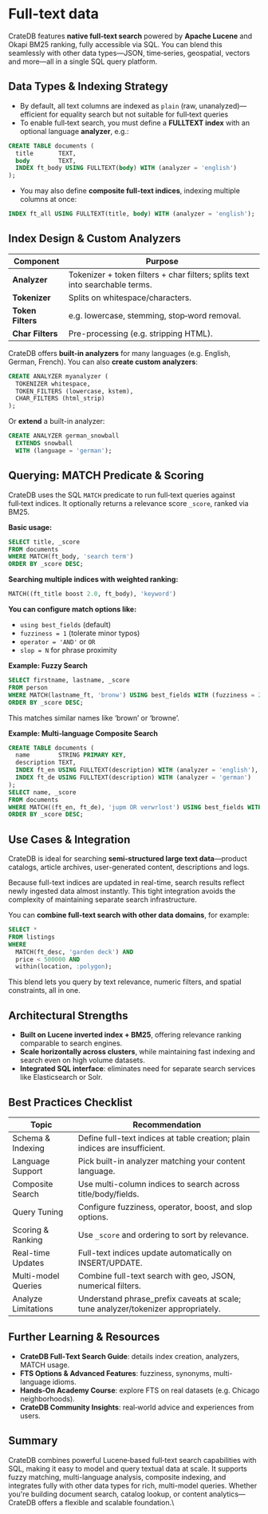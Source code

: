 # Full-text data

CrateDB features **native full‑text search** powered by **Apache Lucene** and Okapi BM25 ranking, fully accessible via SQL. You can blend this seamlessly with other data types—JSON, time‑series, geospatial, vectors and more—all in a single SQL query platform.

## Data Types & Indexing Strategy

* By default, all text columns are indexed as `plain` (raw, unanalyzed)—efficient for equality search but not suitable for full‑text queries
* To enable full‑text search, you must define a **FULLTEXT index** with an optional language **analyzer**, e.g.:

```sql
CREATE TABLE documents (
  title       TEXT,
  body        TEXT,
  INDEX ft_body USING FULLTEXT(body) WITH (analyzer = 'english')
);
```

* You may also define **composite full-text indices**, indexing multiple columns at once:

```sql
INDEX ft_all USING FULLTEXT(title, body) WITH (analyzer = 'english');
```

## Index Design & Custom Analyzers

| Component         | Purpose                                                                      |
| ----------------- | ---------------------------------------------------------------------------- |
| **Analyzer**      | Tokenizer + token filters + char filters; splits text into searchable terms. |
| **Tokenizer**     | Splits on whitespace/characters.                                             |
| **Token Filters** | e.g. lowercase, stemming, stop‑word removal.                                 |
| **Char Filters**  | Pre-processing (e.g. stripping HTML).                                        |

CrateDB offers **built-in analyzers** for many languages (e.g. English, German, French). You can also **create custom analyzers**:

```sql
CREATE ANALYZER myanalyzer (
  TOKENIZER whitespace,
  TOKEN_FILTERS (lowercase, kstem),
  CHAR_FILTERS (html_strip)
);
```

Or **extend** a built-in analyzer:

```sql
CREATE ANALYZER german_snowball
  EXTENDS snowball
  WITH (language = 'german');
```

## Querying: MATCH Predicate & Scoring

CrateDB uses the SQL `MATCH` predicate to run full‑text queries against full‑text indices. It optionally returns a relevance score `_score`, ranked via BM25.

**Basic usage:**

```sql
SELECT title, _score
FROM documents
WHERE MATCH(ft_body, 'search term')
ORDER BY _score DESC;
```

**Searching multiple indices with weighted ranking:**

```sql
MATCH((ft_title boost 2.0, ft_body), 'keyword')
```

**You can configure match options like:**

* `using best_fields` (default)
* `fuzziness = 1` (tolerate minor typos)
* `operator = 'AND'` or `OR`
* `slop = N` for phrase proximity

**Example: Fuzzy Search**

```sql
SELECT firstname, lastname, _score
FROM person
WHERE MATCH(lastname_ft, 'bronw') USING best_fields WITH (fuzziness = 2)
ORDER BY _score DESC;
```

This matches similar names like ‘brown’ or ‘browne’.

**Example: Multi‑language Composite Search**

```sql
CREATE TABLE documents (
  name        STRING PRIMARY KEY,
  description TEXT,
  INDEX ft_en USING FULLTEXT(description) WITH (analyzer = 'english'),
  INDEX ft_de USING FULLTEXT(description) WITH (analyzer = 'german')
);
SELECT name, _score
FROM documents
WHERE MATCH((ft_en, ft_de), 'jupm OR verwrlost') USING best_fields WITH (fuzziness = 1)
ORDER BY _score DESC;
```

## Use Cases & Integration

CrateDB is ideal for searching **semi-structured large text data**—product catalogs, article archives, user-generated content, descriptions and logs.

Because full-text indices are updated in real-time, search results reflect newly ingested data almost instantly. This tight integration avoids the complexity of maintaining separate search infrastructure.

You can **combine full-text search with other data domains**, for example:

```sql
SELECT *
FROM listings
WHERE 
  MATCH(ft_desc, 'garden deck') AND
  price < 500000 AND
  within(location, :polygon);
```

This blend lets you query by text relevance, numeric filters, and spatial constraints, all in one.

## Architectural Strengths

* **Built on Lucene inverted index + BM25**, offering relevance ranking comparable to search engines.
* **Scale horizontally across clusters**, while maintaining fast indexing and search even on high volume datasets.
* **Integrated SQL interface**: eliminates need for separate search services like Elasticsearch or Solr.

## Best Practices Checklist

| Topic               | Recommendation                                                                     |
| ------------------- | ---------------------------------------------------------------------------------- |
| Schema & Indexing   | Define full-text indices at table creation; plain indices are insufficient.        |
| Language Support    | Pick built-in analyzer matching your content language.                             |
| Composite Search    | Use multi-column indices to search across title/body/fields.                       |
| Query Tuning        | Configure fuzziness, operator, boost, and slop options.                            |
| Scoring & Ranking   | Use `_score` and ordering to sort by relevance.                                    |
| Real-time Updates   | Full-text indices update automatically on INSERT/UPDATE.                           |
| Multi-model Queries | Combine full-text search with geo, JSON, numerical filters.                        |
| Analyze Limitations | Understand phrase\_prefix caveats at scale; tune analyzer/tokenizer appropriately. |

## Further Learning & Resources

* **CrateDB Full‑Text Search Guide**: details index creation, analyzers, MATCH usage.
* **FTS Options & Advanced Features**: fuzziness, synonyms, multi-language idioms.
* **Hands‑On Academy Course**: explore FTS on real datasets (e.g. Chicago neighborhoods).
* **CrateDB Community Insights**: real‑world advice and experiences from users.

## **Summary**

CrateDB combines powerful Lucene‑based full‑text search capabilities with SQL, making it easy to model and query textual data at scale. It supports fuzzy matching, multi-language analysis, composite indexing, and integrates fully with other data types for rich, multi-model queries. Whether you're building document search, catalog lookup, or content analytics—CrateDB offers a flexible and scalable foundation.\
